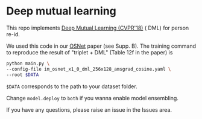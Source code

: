 # Deep mutual learning

This repo
implements [Deep Mutual Learning (CVPR'18)](https://zpascal.net/cvpr2018/Zhang_Deep_Mutual_Learning_CVPR_2018_paper.pdf) (
DML) for person re-id.

We used this code in our [OSNet](https://arxiv.org/pdf/1905.00953.pdf) paper (see Supp. B). The training command to
reproduce the result of "triplet + DML" (Table 12f in the paper) is

```bash
python main.py \
--config-file im_osnet_x1_0_dml_256x128_amsgrad_cosine.yaml \
--root $DATA
```

`$DATA` corresponds to the path to your dataset folder.

Change `model.deploy` to `both` if you wanna enable model ensembling.

If you have any questions, please raise an issue in the Issues area.